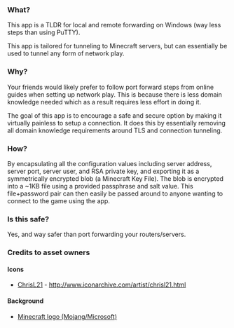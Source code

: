 ### What?
This app is a TLDR for local and remote forwarding on Windows (way less steps than using PuTTY).

This app is tailored for tunneling to Minecraft servers, but can essentially be used to tunnel any form of network play.

### Why?
Your friends would likely prefer to follow port forward steps from online guides when setting up network play. This is because there is less domain knowledge needed which as a result requires less effort in doing it.

The goal of this app is to encourage a safe and secure option by making it virtually painless to setup a connection. It does this by essentially removing all domain knowledge requirements around TLS and connection tunneling.

### How?
By encapsulating all the configuration values including server address, server port, server user, and RSA private key, and exporting it as a symmetrically encrypted blob (a Minecraft Key File). The blob is encrypted into a ~1KB file using a provided passphrase and salt value. This file+password pair can then easily be passed around to anyone wanting to connect to the game using the app.

### Is this safe?
Yes, and way safer than port forwarding your routers/servers.

### Credits to asset owners
#### Icons
- [ChrisL21](http://chrisl21.deviantart.com) - http://www.iconarchive.com/artist/chrisl21.html
#### Background
- [Minecraft logo (Mojang/Microsoft)](https://www.minecraft.net/en-us/)
